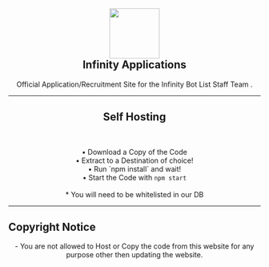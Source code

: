 <h2 align='center'>
  <img src="https://media.discordapp.net/attachments/653733403841134600/903307233096523796/IMG_0962.png" height='100px' width='100px' />
  <br> 
  Infinity Applications</h2>
<p align="center">
  Official Application/Recruitment Site for the Infinity Bot List Staff Team .
</p>

<hr>

<h2 align='center'>Self Hosting </h2>
<br>
<p align="center">
  • Download a Copy of the Code
  <br>
  • Extract to a Destination of choice!
  <br>
  • Run `npm install` and wait!
  <br>
  • Start the Code with <code>npm start</code>
  <br><br>
  * You will need to be whitelisted in our DB
</p>

<hr />

<h2>Copyright Notice</h2>
<p align="center">
 - You are not allowed to Host or Copy the code from this website for any purpose other then updating the website.
</p>

<br><br>

<a href="//www.dmca.com/Protection/Status.aspx?ID=6bfe1403-c4b3-45a4-921f-1359a6215327" style="display:none;" title="DMCA.com Protection Status" class="dmca-badge"><img src ="https://images.dmca.com/Badges/dmca-badge-w250-5x1-08.png?ID=6bfe1403-c4b3-45a4-921f-1359a6215327"  alt="DMCA.com Protection Status" /></a>

